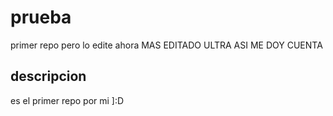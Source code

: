 # prueba
primer repo pero lo edite ahora MAS EDITADO ULTRA ASI ME DOY CUENTA

## descripcion 
es el primer repo por mi ]:D
